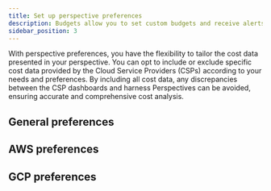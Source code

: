 ```yaml
---
title: Set up perspective preferences
description: Budgets allow you to set custom budgets and receive alerts when your costs exceed (or are forecasted to exceed) your budget.
sidebar_position: 3
---
```


With perspective preferences, you have the flexibility to tailor the cost data presented in your perspective. You can opt to include or exclude specific cost data provided by the Cloud Service Providers (CSPs) according to your needs and preferences. By including all cost data, any discrepancies between the CSP dashboards and harness Perspectives can be avoided, ensuring accurate and comprehensive cost analysis.

## General preferences

## AWS preferences

## GCP preferences